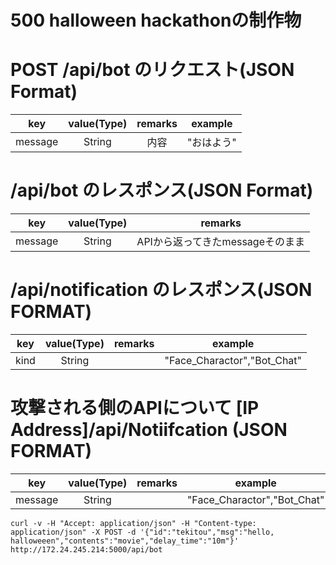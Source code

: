 # 500 halloween hackathonの制作物

# POST /api/bot のリクエスト(JSON Format)
| key | value(Type) | remarks | example |
|:--:|:--:|:--:|:--:|
| message | String | 内容 | "おはよう"  

# /api/bot のレスポンス(JSON Format)  
| key | value(Type) | remarks |  
|:--:|:--:|:--:|
| message | String | APIから返ってきたmessageそのまま |  

# /api/notification のレスポンス(JSON FORMAT)
| key | value(Type) | remarks |  example |
|:--:|:--:|:--:|:--:|
| kind | String |  | "Face_Charactor","Bot_Chat" |

# 攻撃される側のAPIについて [IP Address]/api/Notiifcation (JSON FORMAT)
| key | value(Type) | remarks | example |
|:--:|:--:|:--:|:--:|
| message | String |  | "Face_Charactor","Bot_Chat"  |  

```
curl -v -H "Accept: application/json" -H "Content-type: application/json" -X POST -d '{"id":"tekitou","msg":"hello, halloweeen","contents":"movie","delay_time":"10m"}'   http://172.24.245.214:5000/api/bot
```
